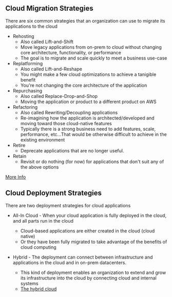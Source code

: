 ## Cloud Migration Strategies
There are six common strategies that an organization can use to migrate its applications to the cloud
 * Rehosting
    * Also called Lift-and-Shift
    * Move legacy applications from on-prem to cloud without changing core architecture, functionality, or performance
    * The goal is to migrate and scale quickly to meet a business use-case  
 * Replatforming
    * Also called Lift-and-Reshape
    * You might make a few cloud optimizations to achieve a tanigible benefit
    * You're not changing the core architecture of the application 
 * Repurchasing
    * Also called Replace-Drop-and-Shop
    * Moving the application or product to a different product on AWS
 * Refactoring
    * Also called Rewriting/Decoupling applications
    * Re-imagining how the application is architected/developed and moving toward those cloud-native features
    * Typically there is a strong business need to add features, scale, performance, etc...That would be otherwise difficult to achieve in the existing environment
 * Retire
    * Deprecate applications that are no longer useful.  
 * Retain
    * Revisit or do nothing (for now) for applications that don't suit any of the above options


[More Info](https://aws.amazon.com/blogs/enterprise-strategy/6-strategies-for-migrating-applications-to-the-cloud/)

## Cloud Deployment Strategies
There are two deployment strategies for cloud applications

* All-In Cloud - When your cloud application is fully deployed in the cloud, and all parts run in the cloud
   * Cloud-based applications are either created in the cloud (cloud native)
   * Or they have been fully migrated to take advantage of the benefits of cloud computing 

* Hybrid - The deployment can connect between infrastructure and applications in the cloud and in on-prem datacenters. 
   * This kind of deployment enables an organization to extend and grow its infrastructure into the cloud by connecting cloud and internal systems
   * [The hybrid cloud](https://aws.amazon.com/hybrid/)

